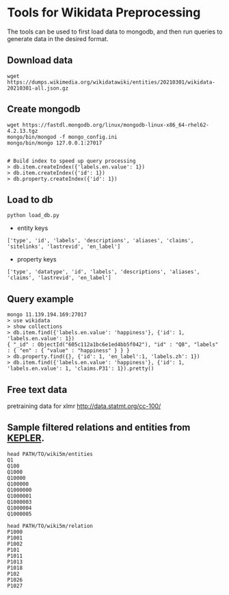 # Tools for Wikidata Preprocessing

The tools can be used to first load data to mongodb, and then run queries to generate data in the desired format.

## Download data
```
wget https://dumps.wikimedia.org/wikidatawiki/entities/20210301/wikidata-20210301-all.json.gz
```

## Create mongodb
```
wget https://fastdl.mongodb.org/linux/mongodb-linux-x86_64-rhel62-4.2.13.tgz
mongo/bin/mongod -f mongo_config.ini
mongo/bin/mongo 127.0.0.1:27017


# Build index to speed up query processing
> db.item.createIndex({'labels.en.value': 1})
> db.item.createIndex({'id': 1})
> db.property.createIndex({'id': 1})
```
## Load to db
```
python load_db.py
```

- entity keys
```
['type', 'id', 'labels', 'descriptions', 'aliases', 'claims', 'sitelinks', 'lastrevid', 'en_label']
```

- property keys
```
['type', 'datatype', 'id', 'labels', 'descriptions', 'aliases', 'claims', 'lastrevid', 'en_label']
```

## Query example
```
mongo 11.139.194.169:27017
> use wikidata
> show collections
> db.item.find({'labels.en.value': 'happiness'}, {'id': 1, 'labels.en.value': 1})
{ "_id" : ObjectId("605c112a1bc6e1ed4bb5f042"), "id" : "Q8", "labels" : { "en" : { "value" : "happiness" } } }
> db.property.find({}, {'id': 1, 'en_label':1, 'labels.zh': 1})
> db.item.find({'labels.en.value': 'happiness'}, {'id': 1, 'labels.en.value': 1, 'claims.P31': 1}).pretty()
```

## Free text data 
pretraining data for xlmr http://data.statmt.org/cc-100/


## Sample filtered relations and entities from [KEPLER](https://deepgraphlearning.github.io/project/wikidata5m).
```
head PATH/TO/wiki5m/entities
Q1
Q100
Q1000
Q10000
Q100000
Q1000000
Q1000001
Q1000003
Q1000004
Q1000005

head PATH/TO/wiki5m/relation
P1000
P1001
P1002
P101
P1011
P1013
P1018
P102
P1026
P1027
```
